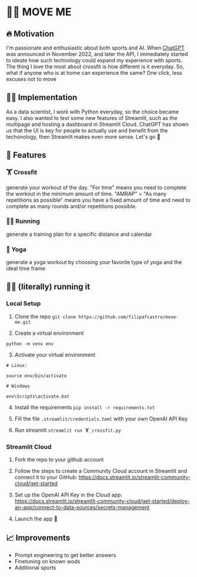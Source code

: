 # 🏃‍♀️ MOVE ME

## 🔥 Motivation

I'm passionate and enthusiastic about both sports and AI. When [ChatGPT](https://openai.com/blog/chatgpt) was announced in November 2022, and later the API, I immediately started to ideate how such technology could expand my experience with sports. The thing I love the most about crossfit is how different is it everyday. So, what if anyone who is at home can experience the same? One click, less excuses not to move

## 👩‍💻 Implementation

As a data scientist, I work with Python everyday, so the choice became easy. I also wanted to test some new features of Streamlit, such as the multipage and hosting a dashboard in Streamlit Cloud. ChatGPT has shown us that the UI is key for people to actually use and benefit from the techonology, then Streamlit makes even more sense. Let's go 🚀

## 🤖 Features

### 🏋️ Crossfit
generate your workout of the day. "For time" means you need to complete the workout in the minimum amount of time. "AMRAP" = "As many repetitions as possible" means you have a fixed amount of time and need to complete as many rounds and/or repetitions possible.

### 🏃‍♀️ Running
generate a training plan for a specific distance and calendar

### 🧘 Yoga
generate a yoga workout by choosing your favorite type of yoga and the ideal time frame

## 🏃‍♀️ (literally) running it

### Local Setup
1. Clone the repo
`git clone https://github.com/filipafcastro/move-me.git`

2. Create a virtual environment

```
python -m venv env
```

3. Activate your virtual environment

```
# Linux:

source env/bin/activate

# Windows

env\Scripts\activate.bat
```
4. Install the requirements
`pip install -r requirements.txt`

5. Fill the file `.streamlit/credentials.toml` with your own OpenAI API Key

6. Run streamlit
`streamlit run 🏋️_crossfit.py`

### Streamlit Cloud
1. Fork the repo to your github account

2. Follow the steps to create a Community Cloud account in Streamlit and connect it to your GitHub: https://docs.streamlit.io/streamlit-community-cloud/get-started

3. Set up the OpenAI API Key in the Cloud app: https://docs.streamlit.io/streamlit-community-cloud/get-started/deploy-an-app/connect-to-data-sources/secrets-management

4. Launch the app 🚀

## 📈 Improvements

- Prompt engineering to get better answers
- Finetuning on known wods
- Additional sports

